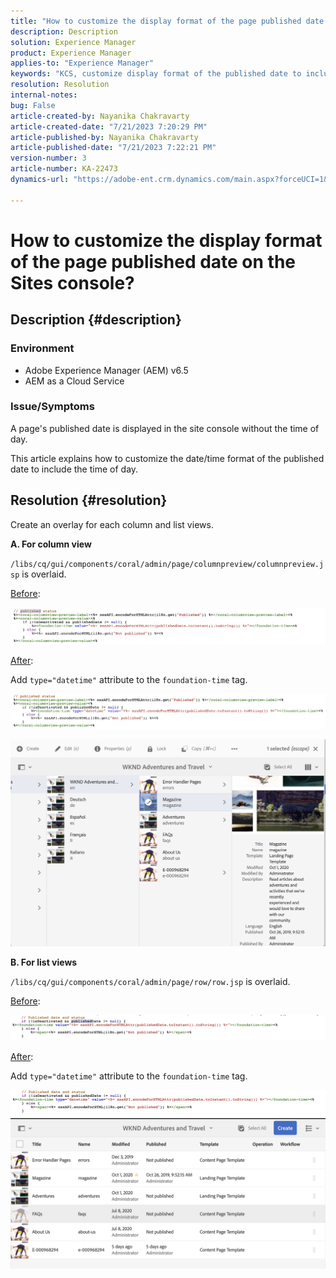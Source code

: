 ```yaml
---
title: "How to customize the display format of the page published date on the Sites console?"
description: Description
solution: Experience Manager
product: Experience Manager
applies-to: "Experience Manager"
keywords: "KCS, customize display format of the published date to include time, AEM, Site console"
resolution: Resolution
internal-notes: 
bug: False
article-created-by: Nayanika Chakravarty
article-created-date: "7/21/2023 7:20:29 PM"
article-published-by: Nayanika Chakravarty
article-published-date: "7/21/2023 7:22:21 PM"
version-number: 3
article-number: KA-22473
dynamics-url: "https://adobe-ent.crm.dynamics.com/main.aspx?forceUCI=1&pagetype=entityrecord&etn=knowledgearticle&id=7deee0a5-fb27-ee11-9966-6045bd006ce9"

---
```

# How to customize the display format of the page published date on the Sites console?

## Description {#description}


### Environment

- Adobe Experience Manager (AEM) v6.5
- AEM as a Cloud Service


### Issue/Symptoms

A page's published date is displayed in the site console without the time of day.

This article explains how to customize the date/time format of the published date to include the time of day.


## Resolution {#resolution}


Create an overlay for each column and list views.

<b>A. For column view</b>

`/libs/cq/gui/components/coral/admin/page/columnpreview/columnpreview.jsp` is overlaid.

<u>Before</u>:

![](assets/76d8eda9-2625-ee11-9cbe-6045bd006a22.png)

<u>After</u>:

Add `type="datetime"` attribute to the `foundation-time` tag.

![](assets/bc3fccb7-2625-ee11-9cbe-6045bd006a22.png)

![](assets/4b4c42f9-2625-ee11-9cbe-6045bd006a22.png)

<b>B. For list views</b>

`/libs/cq/gui/components/coral/admin/page/row/row.jsp` is overlaid.

<u>Before</u>:

![](assets/b4d354c8-2625-ee11-9cbe-6045bd006a22.png)

<u>After</u>:

Add `type="datetime"` attribute to the `foundation-time` tag.

![](assets/82f75cd6-2625-ee11-9cbe-6045bd006a22.png)
![](assets/807c0517-2725-ee11-9cbe-6045bd006a22.png)
